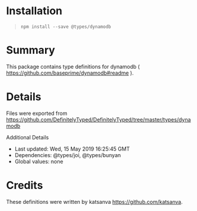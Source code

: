 # Installation
> `npm install --save @types/dynamodb`

# Summary
This package contains type definitions for dynamodb ( https://github.com/baseprime/dynamodb#readme ).

# Details
Files were exported from https://github.com/DefinitelyTyped/DefinitelyTyped/tree/master/types/dynamodb

Additional Details
 * Last updated: Wed, 15 May 2019 16:25:45 GMT
 * Dependencies: @types/joi, @types/bunyan
 * Global values: none

# Credits
These definitions were written by katsanva <https://github.com/katsanva>.
